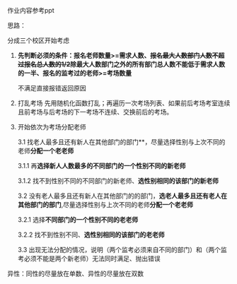 作业内容参考ppt

思路：

分成三个校区开始考虑

1. **先判断必须的条件：报名老师数量>=需求人数、~~报名最大人数部门人数不超过报名总人数的1/2~~除最大人数部门之外的所有部门总人数不能低于需求人数的一半、报名的监考过的老师>=考场数量**

   不满足直接报错返回原因

2. 打乱考场 先用随机化函数打乱；再遍历一次考场列表、如果前后考场考室连续且前考场与后考场的下一考场不连续、交换前后的考场。

2. 开始依次为考场分配老师

   3.1 找老人最多且还有新人在其他部门的部门**，尽量选择性别与上次不同的老师**分配一个老老师**

   3.1.1 再**选择新人人数最多的不同部门的一个性别不同的新老师**

   3.1.2 找不到性别不同的不同部门的新老师、**选性别相同的该部门的新老师**

   3.2 没有老人最多且还有新人在其他部门的的部门，**选老人最多且还有老人在其他部门的部门**,尽量选择性别与上次不同的老师**分配一个老老师**

   3.2.1 选择**不同部门的一个性别不同的老老师**

   3.2.2 找不到性别不同、**选性别相同的该部门的老老师**

   3.3 出现无法分配的情况，说明（两个监考必须来自不同的部门）和（两个监考必须不能是两个新老师）无法同时满足、抛出错误



异性：同性的尽量放在单数、异性的尽量放在双数
